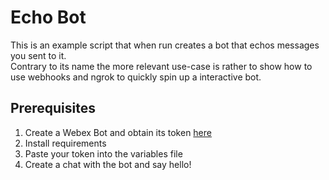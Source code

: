 # Echo Bot

This is an example script that when run creates a bot that echos messages you sent to it.  
Contrary to its name the more relevant use-case is rather to show how to use webhooks and ngrok to quickly spin up a interactive bot.

## Prerequisites

1. Create a Webex Bot and obtain its token [here](https://developer.webex.com/my-apps/new/bot)
2. Install requirements
3. Paste your token into the variables file
4. Create a chat with the bot and say hello!